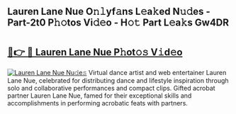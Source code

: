 ## Lauren Lane Nue O𝚗𝚕yf𝚊ns L𝚎a𝚔ed N𝚞𝚍es - Part-2t0 P𝚑𝚘tos Vi𝚍𝚎o - H𝚘𝚝 Part L𝚎a𝚔s Gw4DR

# <h2><a href="http://kf1320.oniu.top/?m=Lauren+Lane+Nue">🔗👉 🔴 Lauren Lane Nue P𝚑ot𝚘𝚜 V𝚒d𝚎o</a></h2>

[![Lauren Lane Nue Nu𝚍e𝚜](https://i.imgur.com/0qMVB7G.gif)](http://kf1320.oniu.top/?m=Lauren+Lane+Nue)
Virtual dance artist and web entertainer Lauren Lane Nue, celebrated for distributing dance and lifestyle inspiration through solo and collaborative performances and compact clips. Gifted acrobat partner Lauren Lane Nue, famed for their exceptional skills and accomplishments in performing acrobatic feats with partners.  
